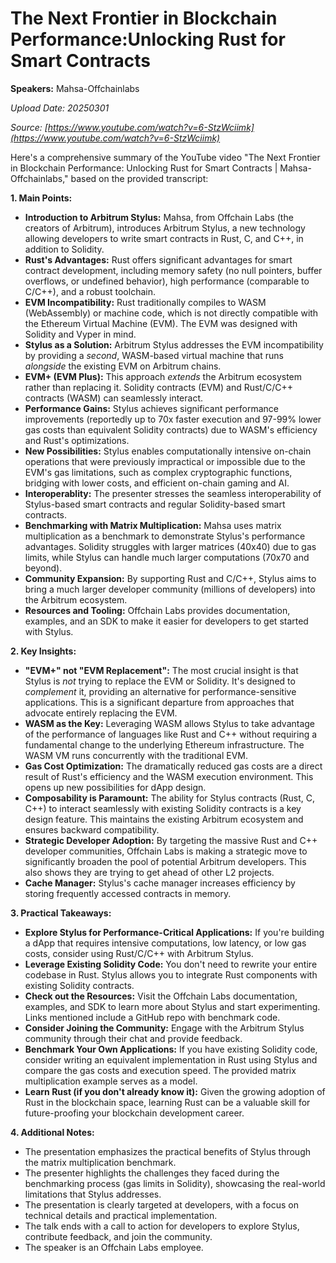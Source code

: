 # The Next Frontier in Blockchain Performance:Unlocking Rust for Smart Contracts

**Speakers:** Mahsa-Offchainlabs


*Upload Date: 20250301*

*Source: [https://www.youtube.com/watch?v=6-StzWciimk](https://www.youtube.com/watch?v=6-StzWciimk)*

Here's a comprehensive summary of the YouTube video "The Next Frontier in Blockchain Performance: Unlocking Rust for Smart Contracts | Mahsa-Offchainlabs," based on the provided transcript:

**1. Main Points:**

*   **Introduction to Arbitrum Stylus:** Mahsa, from Offchain Labs (the creators of Arbitrum), introduces Arbitrum Stylus, a new technology allowing developers to write smart contracts in Rust, C, and C++, in addition to Solidity.
*   **Rust's Advantages:** Rust offers significant advantages for smart contract development, including memory safety (no null pointers, buffer overflows, or undefined behavior), high performance (comparable to C/C++), and a robust toolchain.
*   **EVM Incompatibility:**  Rust traditionally compiles to WASM (WebAssembly) or machine code, which is not directly compatible with the Ethereum Virtual Machine (EVM).  The EVM was designed with Solidity and Vyper in mind.
*   **Stylus as a Solution:** Arbitrum Stylus addresses the EVM incompatibility by providing a *second*, WASM-based virtual machine that runs *alongside* the existing EVM on Arbitrum chains.
*   **EVM+ (EVM Plus):** This approach *extends* the Arbitrum ecosystem rather than replacing it.  Solidity contracts (EVM) and Rust/C/C++ contracts (WASM) can seamlessly interact.
*   **Performance Gains:** Stylus achieves significant performance improvements (reportedly up to 70x faster execution and 97-99% lower gas costs than equivalent Solidity contracts) due to WASM's efficiency and Rust's optimizations.
*   **New Possibilities:**  Stylus enables computationally intensive on-chain operations that were previously impractical or impossible due to the EVM's gas limitations, such as complex cryptographic functions, bridging with lower costs, and efficient on-chain gaming and AI.
* **Interoperablity:** The presenter stresses the seamless interoperability of Stylus-based smart contracts and regular Solidity-based smart contracts.
*   **Benchmarking with Matrix Multiplication:**  Mahsa uses matrix multiplication as a benchmark to demonstrate  Stylus's performance advantages.  Solidity struggles with larger matrices (40x40) due to gas limits, while Stylus can handle much larger computations (70x70 and beyond).
*   **Community Expansion:**  By supporting Rust and C/C++, Stylus aims to bring a much larger developer community (millions of developers) into the Arbitrum ecosystem.
*   **Resources and Tooling:**  Offchain Labs provides documentation, examples, and an SDK to make it easier for developers to get started with Stylus.

**2. Key Insights:**

*   **"EVM+" not "EVM Replacement":**  The most crucial insight is that Stylus is *not* trying to replace the EVM or Solidity.  It's designed to *complement* it, providing an alternative for performance-sensitive applications.  This is a significant departure from approaches that advocate entirely replacing the EVM.
*   **WASM as the Key:**  Leveraging WASM allows Stylus to take advantage of the performance of languages like Rust and C++ without requiring a fundamental change to the underlying Ethereum infrastructure. The WASM VM runs concurrently with the traditional EVM.
*   **Gas Cost Optimization:**  The dramatically reduced gas costs are a direct result of Rust's efficiency and the WASM execution environment.  This opens up new possibilities for dApp design.
*   **Composability is Paramount:**  The ability for Stylus contracts (Rust, C, C++) to interact seamlessly with existing Solidity contracts is a key design feature.  This maintains the existing Arbitrum ecosystem and ensures backward compatibility.
*   **Strategic Developer Adoption:**  By targeting the massive Rust and C++ developer communities, Offchain Labs is making a strategic move to significantly broaden the pool of potential Arbitrum developers. This also shows they are trying to get ahead of other L2 projects.
* **Cache Manager:** Stylus's cache manager increases efficiency by storing frequently accessed contracts in memory.

**3. Practical Takeaways:**

*   **Explore Stylus for Performance-Critical Applications:** If you're building a dApp that requires intensive computations, low latency, or low gas costs, consider using Rust/C/C++ with Arbitrum Stylus.
*   **Leverage Existing Solidity Code:** You don't need to rewrite your entire codebase in Rust. Stylus allows you to integrate Rust components with existing Solidity contracts.
*   **Check out the Resources:** Visit the Offchain Labs documentation, examples, and SDK to learn more about Stylus and start experimenting. Links mentioned include a GitHub repo with benchmark code.
*   **Consider Joining the Community:**  Engage with the Arbitrum Stylus community through their chat and provide feedback.
*   **Benchmark Your Own Applications:**  If you have existing Solidity code, consider writing an equivalent implementation in Rust using Stylus and compare the gas costs and execution speed. The provided matrix multiplication example serves as a model.
*   **Learn Rust (if you don't already know it):** Given the growing adoption of Rust in the blockchain space, learning Rust can be a valuable skill for future-proofing your blockchain development career.

**4. Additional Notes:**

*   The presentation emphasizes the practical benefits of Stylus through the matrix multiplication benchmark.
*   The presenter highlights the challenges they faced during the benchmarking process (gas limits in Solidity), showcasing the real-world limitations that Stylus addresses.
*   The presentation is clearly targeted at developers, with a focus on technical details and practical implementation.
*   The talk ends with a call to action for developers to explore Stylus, contribute feedback, and join the community.
*   The speaker is an Offchain Labs employee.
